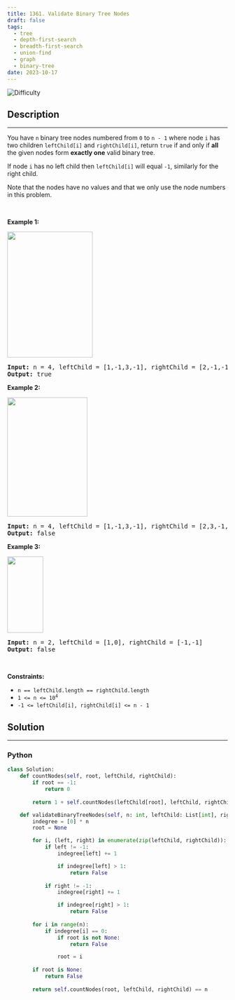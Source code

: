 ```yaml
---
title: 1361. Validate Binary Tree Nodes
draft: false
tags: 
  - tree
  - depth-first-search
  - breadth-first-search
  - union-find
  - graph
  - binary-tree
date: 2023-10-17
---
```


![Difficulty](https://img.shields.io/badge/Difficulty-Medium-blue.svg)

## Description

---
<p>You have <code>n</code> binary tree nodes numbered from <code>0</code> to <code>n - 1</code> where node <code>i</code> has two children <code>leftChild[i]</code> and <code>rightChild[i]</code>, return <code>true</code> if and only if <strong>all</strong> the given nodes form <strong>exactly one</strong> valid binary tree.</p>

<p>If node <code>i</code> has no left child then <code>leftChild[i]</code> will equal <code>-1</code>, similarly for the right child.</p>

<p>Note that the nodes have no values and that we only use the node numbers in this problem.</p>

<p>&nbsp;</p>
<p><strong class="example">Example 1:</strong></p>
<img alt="" src="https://assets.leetcode.com/uploads/2019/08/23/1503_ex1.png" style="width: 195px; height: 287px;" />
<pre>
<strong>Input:</strong> n = 4, leftChild = [1,-1,3,-1], rightChild = [2,-1,-1,-1]
<strong>Output:</strong> true
</pre>

<p><strong class="example">Example 2:</strong></p>
<img alt="" src="https://assets.leetcode.com/uploads/2019/08/23/1503_ex2.png" style="width: 183px; height: 272px;" />
<pre>
<strong>Input:</strong> n = 4, leftChild = [1,-1,3,-1], rightChild = [2,3,-1,-1]
<strong>Output:</strong> false
</pre>

<p><strong class="example">Example 3:</strong></p>
<img alt="" src="https://assets.leetcode.com/uploads/2019/08/23/1503_ex3.png" style="width: 82px; height: 174px;" />
<pre>
<strong>Input:</strong> n = 2, leftChild = [1,0], rightChild = [-1,-1]
<strong>Output:</strong> false
</pre>

<p>&nbsp;</p>
<p><strong>Constraints:</strong></p>

<ul>
	<li><code>n == leftChild.length == rightChild.length</code></li>
	<li><code>1 &lt;= n &lt;= 10<sup>4</sup></code></li>
	<li><code>-1 &lt;= leftChild[i], rightChild[i] &lt;= n - 1</code></li>
</ul>


## Solution

---
### Python
``` py title='validate-binary-tree-nodes'
class Solution:
    def countNodes(self, root, leftChild, rightChild):
        if root == -1:
            return 0
        
        return 1 + self.countNodes(leftChild[root], leftChild, rightChild) + self.countNodes(rightChild[root], leftChild, rightChild)

    def validateBinaryTreeNodes(self, n: int, leftChild: List[int], rightChild: List[int]) -> bool:
        indegree = [0] * n
        root = None

        for i, (left, right) in enumerate(zip(leftChild, rightChild)):
            if left != -1:
                indegree[left] += 1

                if indegree[left] > 1:
                    return False
            
            if right != -1:
                indegree[right] += 1

                if indegree[right] > 1:
                    return False
        
        for i in range(n):
            if indegree[i] == 0:
                if root is not None: 
                    return False

                root = i
        
        if root is None:
            return False
        
        return self.countNodes(root, leftChild, rightChild) == n

```

